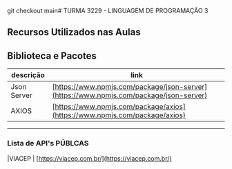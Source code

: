 git checkout main# TURMA 3229 - LINGUAGEM DE PROGRAMAÇÃO 3

## Recursos Utilizados nas Aulas
## Biblioteca e Pacotes

|descrição |link |
|----------|-----|
|Json Server | [https://www.npmjs.com/package/json-server](https://www.npmjs.com/package/json-server)|
AXIOS        | [https://www.npmjs.com/package/axios](https://www.npmjs.com/package/axios)


---------

### Lista de API's PÚBLCAS

|VIACEP        |   [https://viacep.com.br/](https://viacep.com.br/)